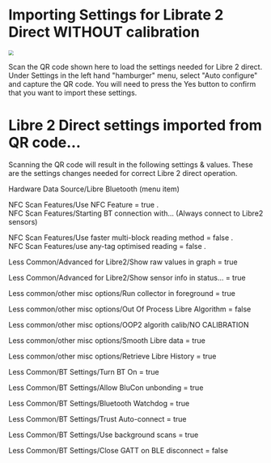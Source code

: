 # Importing Settings for Librate 2 Direct WITHOUT calibration

<img src="../images/qr_libre2direct-nocalib.png" style="zoom:60%;" />

Scan the QR code shown here to load the settings needed for Libre 2 direct. Under Settings in the left hand "hamburger" menu, select "Auto configure" and capture the QR code. You will need to press the Yes button to confirm that you want to import these settings.

# Libre 2 Direct settings imported from QR code...

Scanning the QR code will result in the following settings & values.
These are the settings changes needed for correct Libre 2 direct operation.

Hardware Data Source/Libre Bluetooth (menu item)
    
NFC Scan Features/Use NFC Feature = true
.  
NFC Scan Features/Starting BT connection with...  (Always connect to Libre2 sensors) 
   
NFC Scan Features/Use faster multi-block reading method = false
.   
NFC Scan Features/use any-tag optimised reading = false
.  

Less Common/Advanced for Libre2/Show raw values in graph = true
     
Less Common/Advanced for Libre2/Show sensor info in status... = true
    
     
Less common/other misc options/Run collector in foreground = true
     
Less common/other misc options/Out Of Process Libre Algorithm = false
     
Less common/other misc options/OOP2 algorith calib/NO CALIBRATION
    
Less common/other misc options/Smooth Libre data = true
     
Less common/other misc options/Retrieve Libre History = true
     

Less Common/BT Settings/Turn BT On = true
   
Less Common/BT Settings/Allow BluCon unbonding = true
    
Less Common/BT Settings/Bluetooth Watchdog = true
   
Less Common/BT Settings/Trust Auto-connect = true
    
Less Common/BT Settings/Use background scans = true
    
Less Common/BT Settings/Close GATT on BLE disconnect = false
    

